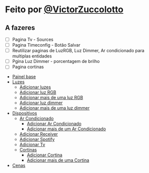# Feito por [@VictorZuccolotto](https://github.com/VictorZuccolotto) <!-- omit in toc -->

## A fazeres
- [ ] Pagina Tv - Sources
- [ ] Pagina Timeconfig - Botão Salvar
- [ ] Reutilizar paginas de LuzRGB, Luz Dimmer, Ar condicionado para multiplas entidades
- [ ] Pgina Luz Dimmer - porcentagem de brilho
- [ ] Pagina cortinas

- [Painel base](#painel_base)
- [Luzes](#Luzes)
    - [Adicionar luzes](#add_luzes)
    - [Adicionar luz RGB](#add_luzRGB)
    - [Adicionar mais de uma luz RGB](#add1+_luzRGB)
    - [Adicionar luz dimmer](#add_luzDimmer)
    - [Adicionar mais de uma luz dimmer](#add1+_luzDimmer)
- [Dispositivos](#Dispositivos)
    - [Ar Condicionado](#ar)
        - [Adicionar Ar Condicionado](#add_ar)
        - [Adicionar mais de um Ar Condicionado](#add1+_ar)
    - [Adicionar Receiver](#add_receiver)
    - [Adicionar Spotify](#add_spotify)
    - [Adicionar Tv](#add_tv)
    - [Cortinas](#cortina)
        - [Adicionar Cortina](#add_cortina)
        - [Adicionar mais de uma Cortina](#add1+_cortina)
- [Cenas](#cenas)
